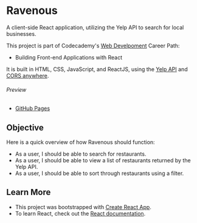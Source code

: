 # Ravenous

A client-side React application, utilizing the Yelp API to search for local businesses.

This project is part of Codecademy's [Web Develpoment](https://www.codecademy.com/learn/paths/web-development) Career Path:

- Building Front-end Applications with React
  
It is built in HTML, CSS, JavaScript, and ReactJS, using the [Yelp API](https://www.yelp.com/login?return_url=%2Fdevelopers%2Fv3%2Fmanage_app) and [CORS anywhere](https://cors-anywhere.herokuapp.com/).

###### Preview

- [GitHub Pages](http://brezich.github.io/ravenous)

## Objective

Here is a quick overview of how Ravenous should function:

- As a user, I should be able to search for restaurants.
- As a user, I should be able to view a list of restaurants returned by the Yelp API.
- As a user, I should be able to sort through restaurants using a filter.

## Learn More

- This project was bootstrapped with [Create React App](https://github.com/facebook/create-react-app).
- To learn React, check out the [React documentation](https://reactjs.org/).